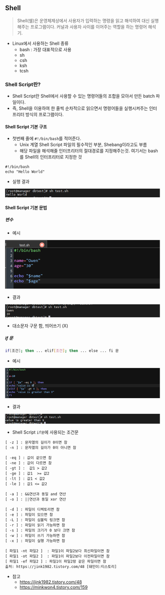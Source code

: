## Shell

> Shell(쉘)은 운영체제상에서 사용자가 입력하는 명령을 읽고 해석하여 대신 실행해주는 프로그램이다. 커널과 사용자 사이를 이어주는 역할을 하는 명령어 해석기.

- Linux에서 사용하는 Shell 종류
  - bash : 가장 대표적으로 사용
  - sh
  - csh
  - ksh
  - tcsh

### Shell Script란?

- Shell Script란 Shell에서 사용할 수 있는 명령어들의 조합을 모아서 만든 batch 파일이다.
- 즉, Shell을 이용하여 한 줄씩 순차적으로 읽으면서 명령어들을 실행시켜주는 인터프리터 방식의 프로그램이다.

####  Shell Script 기본 구조

- 첫번째 줄에 `#!/bin/bash`를 적어준다.
  - Unix 계열 Shell Script 파일의 필수적인 부분, Shebang이라고도 부름
  - 해당 파일을 해석해줄 인터프리터의 절대경로를 지정해주는것. 여기서는 bash를 Shell의 인터프리터로 지정한 것

```shell
#!/bin/bash
echo "Hello World"
```

- 실행 결과

![shell](images/shell.PNG)

#### Shell Script 기본 문법

##### 변수

- 예시

![변수1](images/변수1.PNG)

- 결과

![변수2](images/변수2-16590578831902.PNG)

- 대소문자 구문 함, 띄어쓰기 (X)



##### if 문

```bash
if[조건]; then ... elif[조건]; then ... else ... fi 문
```

- 예시

![ifshell](images/ifshell.PNG)

- 결과

![ifshell2](images/ifshell2.PNG)

- Shell Script `if문`에 사용되는 조건문

```
[ -z ] : 문자열의 길이가 0이면 참
[ -n ] : 문자열의 길이가 0이 아니면 참

[ -eq ] : 값이 같으면 참
[ -ne ] : 값이 다르면 참
[ -gt ] :  값1 > 값2
[ -ge ] : 값1  >= 값2
[ -lt ] : 값1 < 값2
[ -le ] : 값1 <= 값2

[ -a ] : &&연산과 동일 and 연산
[ -o ] : ||연산과 동일 xor 연산

[ -d ] : 파일이 디렉토리면 참
[ -e ] : 파일이 있으면 참
[ -L ] : 파일이 심볼릭 링크면 참
[ -r ] : 파일이 읽기 가능하면 참
[ -s ] : 파일의 크기가 0 보다 크면 참
[ -w ] : 파일이 쓰기 가능하면 참
[ -x ] : 파일이 실행 가능하면 참

[ 파일1 -nt 파일2 ]  : 파일1이 파일2보다 최신파일이면 참
[ 파일1 -ot 파일2 ]  : 파일1이 파일2보다 이전파일이면 참
[ 파일1 -ef 파일2 ] : 파일1이 파일2랑 같은 파일이면 참
출처: https://jink1982.tistory.com/48 [돼민이:티스토리]
```



- 참고
  - https://jink1982.tistory.com/48
  - https://minkwon4.tistory.com/159